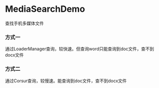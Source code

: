 # MediaSearchDemo
查找手机多媒体文件
### 方式一
通过LoaderManager查询，较快速。但查询word只能查询到doc文件，查不到docx文件

### 方式二
通过Corsur查询，较慢速。能查询到doc文件，查不到docx文件
